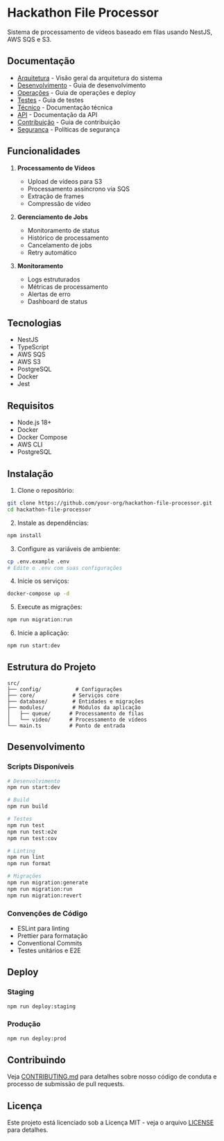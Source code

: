 # Hackathon File Processor

Sistema de processamento de vídeos baseado em filas usando NestJS, AWS SQS e S3.

## Documentação

- [Arquitetura](docs/ARCHITECTURE.md) - Visão geral da arquitetura do sistema
- [Desenvolvimento](docs/DEVELOPMENT.md) - Guia de desenvolvimento
- [Operações](docs/OPERATIONS.md) - Guia de operações e deploy
- [Testes](docs/TESTING.md) - Guia de testes
- [Técnico](docs/TECHNICAL.md) - Documentação técnica
- [API](docs/API.md) - Documentação da API
- [Contribuição](docs/CONTRIBUTING.md) - Guia de contribuição
- [Segurança](docs/SECURITY.md) - Políticas de segurança

## Funcionalidades

1. **Processamento de Vídeos**

   - Upload de vídeos para S3
   - Processamento assíncrono via SQS
   - Extração de frames
   - Compressão de vídeo

2. **Gerenciamento de Jobs**

   - Monitoramento de status
   - Histórico de processamento
   - Cancelamento de jobs
   - Retry automático

3. **Monitoramento**
   - Logs estruturados
   - Métricas de processamento
   - Alertas de erro
   - Dashboard de status

## Tecnologias

- NestJS
- TypeScript
- AWS SQS
- AWS S3
- PostgreSQL
- Docker
- Jest

## Requisitos

- Node.js 18+
- Docker
- Docker Compose
- AWS CLI
- PostgreSQL

## Instalação

1. Clone o repositório:

```bash
git clone https://github.com/your-org/hackathon-file-processor.git
cd hackathon-file-processor
```

2. Instale as dependências:

```bash
npm install
```

3. Configure as variáveis de ambiente:

```bash
cp .env.example .env
# Edite o .env com suas configurações
```

4. Inicie os serviços:

```bash
docker-compose up -d
```

5. Execute as migrações:

```bash
npm run migration:run
```

6. Inicie a aplicação:

```bash
npm run start:dev
```

## Estrutura do Projeto

```
src/
├── config/           # Configurações
├── core/            # Serviços core
├── database/        # Entidades e migrações
├── modules/         # Módulos da aplicação
│   ├── queue/      # Processamento de filas
│   └── video/      # Processamento de vídeos
└── main.ts         # Ponto de entrada
```

## Desenvolvimento

### Scripts Disponíveis

```bash
# Desenvolvimento
npm run start:dev

# Build
npm run build

# Testes
npm run test
npm run test:e2e
npm run test:cov

# Linting
npm run lint
npm run format

# Migrações
npm run migration:generate
npm run migration:run
npm run migration:revert
```

### Convenções de Código

- ESLint para linting
- Prettier para formatação
- Conventional Commits
- Testes unitários e E2E

## Deploy

### Staging

```bash
npm run deploy:staging
```

### Produção

```bash
npm run deploy:prod
```

## Contribuindo

Veja [CONTRIBUTING.md](docs/CONTRIBUTING.md) para detalhes sobre nosso código de conduta e processo de submissão de pull requests.

## Licença

Este projeto está licenciado sob a Licença MIT - veja o arquivo [LICENSE](LICENSE) para detalhes.
